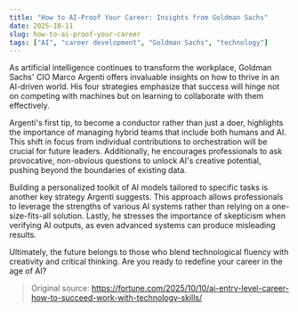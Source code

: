 ```yaml
---
title: "How to AI-Proof Your Career: Insights from Goldman Sachs"
date: 2025-10-11
slug: how-to-ai-proof-your-career
tags: ["AI", "career development", "Goldman Sachs", "technology"]
---
```

As artificial intelligence continues to transform the workplace, Goldman Sachs' CIO Marco Argenti offers invaluable insights on how to thrive in an AI-driven world. His four strategies emphasize that success will hinge not on competing with machines but on learning to collaborate with them effectively.

Argenti's first tip, to become a conductor rather than just a doer, highlights the importance of managing hybrid teams that include both humans and AI. This shift in focus from individual contributions to orchestration will be crucial for future leaders. Additionally, he encourages professionals to ask provocative, non-obvious questions to unlock AI's creative potential, pushing beyond the boundaries of existing data.

Building a personalized toolkit of AI models tailored to specific tasks is another key strategy Argenti suggests. This approach allows professionals to leverage the strengths of various AI systems rather than relying on a one-size-fits-all solution. Lastly, he stresses the importance of skepticism when verifying AI outputs, as even advanced systems can produce misleading results. 

Ultimately, the future belongs to those who blend technological fluency with creativity and critical thinking. Are you ready to redefine your career in the age of AI?
> Original source: https://fortune.com/2025/10/10/ai-entry-level-career-how-to-succeed-work-with-technology-skills/